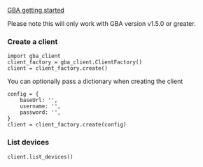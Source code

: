 [GBA getting started](https://docs.gamebench.net/automation-interface-usage/http-api/#getting-started)

Please note this will only work with GBA version v1.5.0 or greater.

### Create a client

```
import gba_client
client_factory = gba_client.ClientFactory()
client = client_factory.create()
```

You can optionally pass a dictionary when creating the client

```
config = {
    baseUrl: '',
    username: '',
    password: '',
}
client = client_factory.create(config)
```

### List devices

```
client.list_devices()
```

